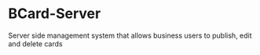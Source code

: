 # BCard-Server
Server side management system that allows business users to publish, edit and delete cards
